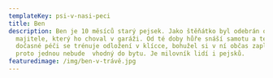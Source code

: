 ```yaml
---
templateKey: psi-v-nasi-peci
title: Ben
description: Ben je 10 měsíců starý pejsek. Jako štěňátko byl odebrán od
  majitele, který ho choval v garáži. Od té doby hůře snáší samotu a teskní. V
  dočasné péči se trénuje odložení v klícce, bohužel si v ní občas zapláče a
  proto jednou nebude  vhodný do bytu. Je milovník lidí i pejsků.
featuredimage: /img/ben-v-trávě.jpg
---
```

